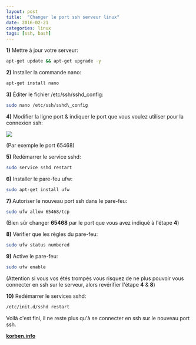 ```yaml
---
layout: post
title:  "Changer le port ssh serveur linux"
date: 2016-02-21
categories: linux
tags: [ssh, bash]
---
```

**1)** Mettre à jour votre serveur:
```bash
apt-get update && apt-get upgrade -y
```

**2)** Installer la commande nano:

```bash
apt-get install nano
```


**3)** Éditer le fichier /etc/ssh/sshd\_config:

```bash
sudo nano /etc/ssh/sshd\_config
```


**4)** Modifier la ligne port & indiquer le port que vous voulez utiliser pour la connexion ssh:

![](https://4.bp.blogspot.com/-2FSgr_6bWGA/Vsmwv-QDmII/AAAAAAAAADQ/UTFGyCOA2Kg/s1600/Port_65468.png)

(Par exemple le port 65468)


**5)** Redémarrer le service sshd:

```bash
sudo service sshd restart
```


**6)** Installer le pare-feu ufw:

```bash
sudo apt-get install ufw
```


**7)** Autoriser le nouveau port ssh dans le pare-feu:

```bash
sudo ufw allow 65468/tcp
```

(Bien sûr changer **65468** par le port que vous avez indiqué à l'étape **4**)  

**8)** Vérifier que les règles du pare-feu:
```bash
sudo ufw status numbered
```

**9)** Active le pare-feu:

```bash
sudo ufw enable
```

 

(Attention si vous vos étés trompés vous risquez de ne plus pouvoir vous connecter en ssh sur le serveur, alors revérifier l'étape **4** & **8**)  

**10)** Redémarrer le services sshd:

```bash
/etc/init.d/sshd restart
```

Voilà c'est fini, il ne reste plus qu'à se connecter en ssh sur le nouveau port ssh.  

**[korben.info](https://korben.info/tuto-ssh-securiser.html#)**